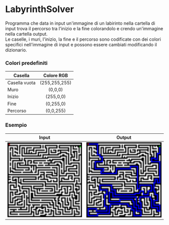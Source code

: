 # LabyrinthSolver

Programma che data in input un'immagine di un labirinto nella cartella di input trova il percorso tra l'inizio e la fine colorandolo e crendo un'immagine nella cartella output.\
Le caselle, i muri, l'inizio, la fine e il percorso sono codificate con dei colori specifici nell'immagine di input e possono essere cambiati modificando il dizionario.
 ### Colori predefiniti

 |Casella      |Colore RGB   |
 |-------------|:-----------:|
 |Casella vuota|(255,255,255)|
 |Muro         |(0,0,0)      |
 |Inizio       |(255,0,0)    |
 |Fine         |(0,255,0)    |
 |Percorso     |(0,0,255)    |

### Esempio
 |Input|Output|
 |:---:|:----:|
 |<img src="input/labyrinth_8.png" alt="image" width="300" height="auto">|<img src="output/labyrinth_8_out.png" alt="image" width="300" height="auto">|